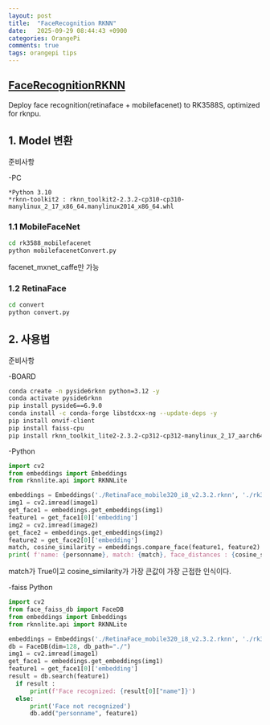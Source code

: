 ```yaml
---
layout: post
title:  "FaceRecognition RKNN"
date:   2025-09-29 08:44:43 +0900
categories: OrangePi
comments: true
tags: orangepi tips
---
```


## [FaceRecognitionRKNN](https://github.com/darkice9x/FaceRecongnitionRKNN)
Deploy face recognition(retinaface + mobilefacenet) to RK3588S, optimized for rknpu.

## 1. Model 변환
준비사항

-PC

    *Python 3.10
    *rknn-toolkit2 : rknn_toolkit2-2.3.2-cp310-cp310-manylinux_2_17_x86_64.manylinux2014_x86_64.whl
### 1.1 MobileFaceNet
  ~~~bash
  cd rk3588_mobilefacenet
  python mobilefacenetConvert.py
  ~~~
facenet_mxnet_caffe만 가능
### 1.2 RetinaFace
  ~~~bash
  cd convert
  python convert.py
  ~~~

## 2. 사용법
준비사항

-BOARD
  ~~~bash
  conda create -n pyside6rknn python=3.12 -y
  conda activate pyside6rknn
  pip install pyside6==6.9.0
  conda install -c conda-forge libstdcxx-ng --update-deps -y
  pip install onvif-client
  pip install faiss-cpu
  pip install rknn_toolkit_lite2-2.3.2-cp312-cp312-manylinux_2_17_aarch64.manylinux2014_aarch64.whl
  ~~~
-Python 
  ~~~python
  import cv2
  from embeddings import Embeddings
  from rknnlite.api import RKNNLite
  
  embeddings = Embeddings('./RetinaFace_mobile320_i8_v2.3.2.rknn', './rk3588_mobilefacenet/mobilefacenet_v2.3.2.rknn')
  img1 = cv2.imread(image1)
  get_face1 = embeddings.get_embeddings(img1)
  feature1 = get_face1[0]['embedding']
  img2 = cv2.imread(image2)
  get_face2 = embeddings.get_embeddings(img2)
  feature2 = get_face2[0]['embedding']
  match, cosine_similarity = embeddings.compare_face(feature1, feature2)
  print( f'name: {personname}, match: {match}, face_distances : {cosine_similarity}'  )
  ~~~
  match가 True이고  cosine_similarity가 가장 큰값이 가장 근접한 인식이다. 

-faiss Python 
  ~~~python
  import cv2
  from face_faiss_db import FaceDB
  from embeddings import Embeddings
  from rknnlite.api import RKNNLite
  
  embeddings = Embeddings('./RetinaFace_mobile320_i8_v2.3.2.rknn', './rk3588_mobilefacenet/mobilefacenet_v2.3.2.rknn')
  db = FaceDB(dim=128, db_path="./")
  img1 = cv2.imread(image1)
  get_face1 = embeddings.get_embeddings(img1)
  feature1 = get_face1[0]['embedding']
  result = db.search(feature1)
    if result :
        print(f'Face recognized: {result[0]["name"]}')
    else:
        print('Face not recognized')
        db.add("personname", feature1)
  ~~~
